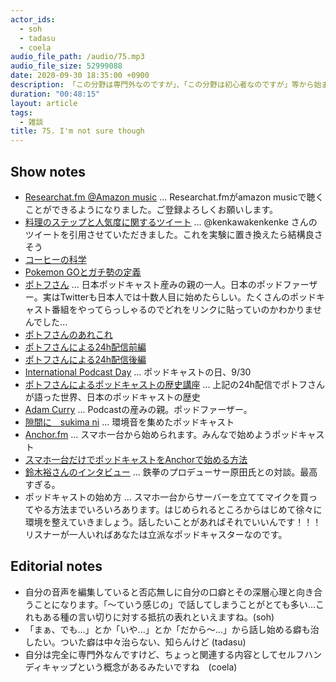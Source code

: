 ```yaml
---
actor_ids:
  - soh
  - tadasu
  - coela
audio_file_path: /audio/75.mp3
audio_file_size: 52999088
date: 2020-09-30 18:35:00 +0900
description: 「この分野は専門外なのですが」、「この分野は初心者なのですが」等から始まる研究者のはなし方について思うことを言い合いました。
duration: "00:48:15"
layout: article
tags:
  - 雑談
title: 75. I'm not sure though
---
```


## Show notes
- [Researchat.fm @Amazon music](https://music.amazon.co.jp/podcasts/cf018aa1-40f7-4f59-ba08-d2f61ee1ab75/Researchatfm) ... Researchat.fmがamazon musicで聴くことができるようになりました。ご登録よろしくお願いします。
- [料理のステップと人気度に関するツイート](https://twitter.com/kenkawakenkenke/status/1292348484880744449) ... @kenkawakenkenke さんのツイートを引用させていただきました。これを実験に置き換えたら結構良さそう
- [コーヒーの科学](https://www.amazon.co.jp/dp/4062579561/?tag=researchatf04-22) 
- [Pokemon GOとガチ勢の定義](https://rocketnews24.com/2020/08/04/1398964/amp/)
- [ポトフさん](https://twitter.com/pot_au_feu) ... 日本ポッドキャスト産みの親の一人。日本のポッドファーザー。実はTwitterも日本人では十数人目に始めたらしい。たくさんのポッドキャスト番組をやってらっしゃるのでどれをリンクに貼っていのかわかりませんでした...
- [ポトフさんのあれこれ](https://linktr.ee/potaufeu)
- [ポトフさんによる24h配信前編](https://www.youtube.com/watch?v=f68owbRSZMk)
- [ポトフさんによる24h配信後編](https://www.youtube.com/watch?v=8F4JNU9oHEk)
- [International Podcast Day](https://internationalpodcastday.com/) ... ポッドキャストの日、9/30
- [ポトフさんによるポッドキャストの歴史講座](https://youtu.be/f68owbRSZMk?t=29641) ... 上記の24h配信でポトフさんが語った世界、日本のポッドキャストの歴史
- [Adam Curry](https://en.wikipedia.org/wiki/Adam_Curry) ... Podcastの産みの親。ポッドファーザー。
- [隙間に　sukima ni](https://podcasts.apple.com/jp/podcast/%E9%9A%99%E9%96%93%E3%81%AB-sukima-ni/id1495655999) ... 環境音を集めたポッドキャスト
- [Anchor.fm](https://anchor.fm/) ... スマホ一台から始められます。みんなで始めようポッドキャスト
- [スマホ一台だけでポッドキャストをAnchorで始める方法](http://www.mycupoftea.cc/2017/08/snsanchor.html)
- [鈴木裕さんのインタビュー](https://news.denfaminicogamer.jp/projectbook/virtua_fighter) ... 鉄拳のプロデューサー原田氏との対談。最高すぎる。
- ポッドキャストの始め方 ... スマホ一台からサーバーを立ててマイクを買ってやる方法までいろいろあります。はじめられるところからはじめて徐々に環境を整えていきましょう。話したいことがあればそれでいいんです！！！リスナーが一人いればあなたは立派なポッドキャスターなのです。

## Editorial notes
- 自分の音声を編集していると否応無しに自分の口癖とその深層心理と向き合うことになります。「〜ていう感じの」で話してしまうことがとても多い...これもある種の言い切りに対する抵抗の表れといえますね。(soh)
- 「まぁ、でも...」とか「いや...」とか「だから〜...」から話し始める癖も治したい。ついた癖は中々治らない、知らんけど (tadasu)
- 自分は完全に専門外なんですけど、ちょっと関連する内容としてセルフハンディキャップという概念があるみたいですね　(coela)
